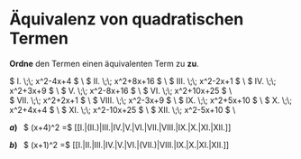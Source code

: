 <!--
version:  0.0.1

language: de

@style
input {
    text-align: center;
}

.flex-container {
    display: flex;
    flex-wrap: wrap;
    align-items: stretch;
    gap: 20px;
}

.flex-child {
    flex: 1;
    min-width: 350px;
    margin-right: 20px;
}

@media (max-width: 400px) {
    .flex-child {
        flex: 100%;
        margin-right: 0;
    }
}
@end

formula: \carry   \textcolor{red}{\scriptsize #1}
formula: \digit   \rlap{\carry{#1}}\phantom{#2}#2
formula: \permil  \text{‰}

import: https://raw.githubusercontent.com/LiaTemplates/Tikz-Jax/main/README.md

script: https://cdn.jsdelivr.net/gh/LiaTemplates/Tikz-Jax@main/dist/index.js

tags: Quadratische Ergänzung, sehr leicht, sehr niedrig, Angeben

comment: Welcher quadratische Term ist äquivalent zu welchem anderen?

author: Martin Lommatzsch

-->




# Äquivalenz von quadratischen Termen

**Ordne** den Termen einen äquivalenten Term zu **zu**.

<section class="flex-container">
<div class="flex-child">
$ I.    \;\; x^2-4x+4 $ \
$ II.   \;\; x^2+8x+16 $ \
$ III.  \;\; x^2-2x+1 $ \
$ IV.   \;\; x^2+3x+9 $ \
$ V.    \;\; x^2-8x+16 $ \
$ VI.   \;\; x^2+10x+25 $ \
</div>
<div class="flex-child">
$ VII.  \;\; x^2+2x+1 $ \
$ VIII. \;\; x^2-3x+9 $ \
$ IX.   \;\; x^2+5x+10 $ \
$ X.    \;\; x^2+4x+4 $ \
$ XI.   \;\; x^2-10x+25 $ \
$ XII.  \;\; x^2-5x+10 $ \
</div>



<div class="flex-child">

__$a)\;\;$__  $  (x+4)^2  =$ [[I.|(II.)|III.|IV.|V.|VI.|VII.|VIII.|IX.|X.|XI.|XII.]]

</div>
<div class="flex-child">

__$b)\;\;$__  $  (x+1)^2  =$ [[I.|II.|III.|IV.|V.|VI.|(VII.)|VIII.|IX.|X.|XI.|XII.]]

</div> 
</section>





